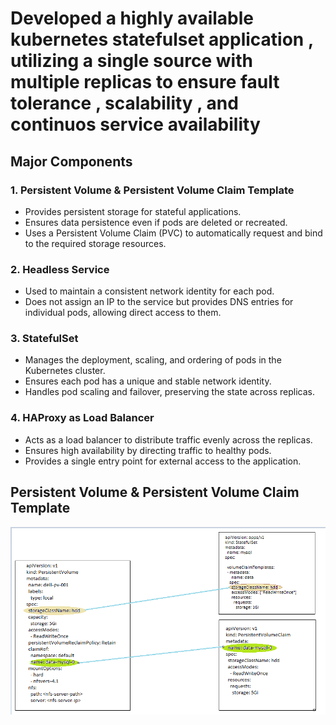 # Developed a highly available kubernetes statefulset application , utilizing a single source with multiple replicas to ensure fault tolerance , scalability , and continuos service availability

## Major Components

### 1. Persistent Volume & Persistent Volume Claim Template
- Provides persistent storage for stateful applications.
- Ensures data persistence even if pods are deleted or recreated.
- Uses a Persistent Volume Claim (PVC) to automatically request and bind to the required storage resources.

### 2. Headless Service
- Used to maintain a consistent network identity for each pod.
- Does not assign an IP to the service but provides DNS entries for individual pods, allowing direct access to them.

### 3. StatefulSet
- Manages the deployment, scaling, and ordering of pods in the Kubernetes cluster.
- Ensures each pod has a unique and stable network identity.
- Handles pod scaling and failover, preserving the state across replicas.

### 4. HAProxy as Load Balancer
- Acts as a load balancer to distribute traffic evenly across the replicas.
- Ensures high availability by directing traffic to healthy pods.
- Provides a single entry point for external access to the application.

## Persistent Volume & Persistent Volume Claim Template
![Architecture Diagram](assets\volume\pv.png)